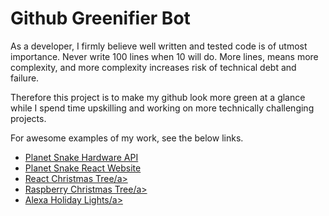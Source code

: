 # Github Greenifier Bot

As a developer, I firmly believe well written and tested code is of utmost importance. Never write 100 lines when 10 will do. More lines, means more complexity, and more complexity increases risk of technical debt and failure. 

Therefore this project is to make my github look more green at a glance while I spend time upskilling and working on more technically challenging projects.

For awesome examples of my work, see the below links.
 - <a href="https://github.com/sagacious-solutions/Planet-Snake-HardwareAPI">Planet Snake Hardware API</a>
 - <a href="https://github.com/sagacious-solutions/planet-snake-website">Planet Snake React Website</a>
 - <a href="https://github.com/sagacious-solutions/react-christmas-tree">React Christmas Tree/a>
 - <a href="https://github.com/sagacious-solutions/raspberry-xmas-tree">Raspberry Christmas Tree/a>
 - <a href="https://github.com/sagacious-solutions/alexa-holiday-lights">Alexa Holiday Lights/a>
